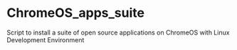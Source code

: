 # ChromeOS_apps_suite
Script to install a suite of open source applications on ChromeOS with Linux Development Environment
